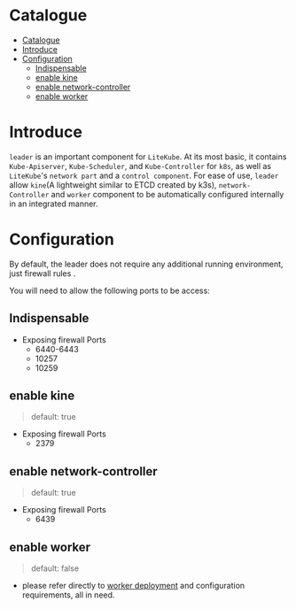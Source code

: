 # Catalogue

- [Catalogue](#catalogue)
- [Introduce](#introduce)
- [Configuration](#configuration)
  - [Indispensable](#indispensable)
  - [enable kine](#enable-kine)
  - [enable network-controller](#enable-network-controller)
  - [enable worker](#enable-worker)

# Introduce

`leader` is an important component for `LiteKube`. At its most basic, it contains `Kube-Apiserver`, `Kube-Scheduler`, and `Kube-Controller` for `k8s`, as well as `LiteKube`'s `network part` and a `control component`. For ease of use, `leader` allow `kine`(A lightweight similar to ETCD created by k3s), `network-Controller` and `worker` component to be automatically configured internally in an integrated manner.

# Configuration
By default, the leader does not require any additional running environment, just firewall rules .

You will need to allow the following ports to be access:

## Indispensable
- Exposing firewall Ports
  - 6440-6443
  - 10257
  - 10259

## enable kine
> default: true
- Exposing firewall Ports
  - 2379

## enable network-controller
> default: true
- Exposing firewall Ports
  - 6439

## enable worker
> default: false
- please refer directly to [worker deployment](../worker/deploy.md) and configuration requirements, all in need.
